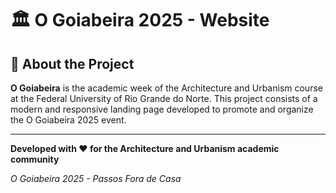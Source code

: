 # 🏛️ O Goiabeira 2025 - Website

## 📖 About the Project

**O Goiabeira** is the academic week of the Architecture and Urbanism course at the Federal University of Rio Grande do Norte. This project consists of a modern and responsive landing page developed to promote and organize the O Goiabeira 2025 event.

---

**Developed with ❤️ for the Architecture and Urbanism academic community**

*O Goiabeira 2025 - Passos Fora de Casa*
